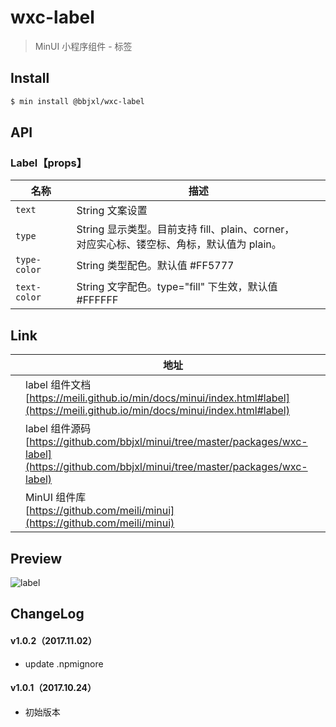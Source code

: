 # wxc-label

> MinUI 小程序组件 - 标签

## Install

``` bash
$ min install @bbjxl/wxc-label
```

## API

### Label【props】

| 名称                  | 描述                         |
|----------------------|------------------------------|
|`text`           | String 文案设置 |
|`type`         | String 显示类型。目前支持 fill、plain、corner，<br/> 对应实心标、镂空标、角标，默认值为 plain。|
|`type-color`         | String 类型配色。默认值 #FF5777 |
|`text-color`         | String 文字配色。type="fill" 下生效，默认值 #FFFFFF |

## Link
||地址|
|--|---|
||label 组件文档 <br> [https://meili.github.io/min/docs/minui/index.html#label](https://meili.github.io/min/docs/minui/index.html#label)<br>|
||label 组件源码 <br> [https://github.com/bbjxl/minui/tree/master/packages/wxc-label](https://github.com/bbjxl/minui/tree/master/packages/wxc-label)<br>|
||MinUI 组件库 <br> [https://github.com/meili/minui](https://github.com/meili/minui) <br>|

## Preview
![label](https://s10.mogucdn.com/mlcdn/c45406/171107_1ik5352h7834dh63l5fj23e3i8ldd_480x480.jpg_225x999.jpg)

##  ChangeLog

#### v1.0.2（2017.11.02）

- update .npmignore

#### v1.0.1（2017.10.24）

- 初始版本
